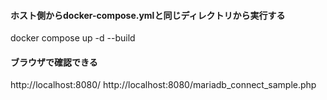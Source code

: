 #### ホスト側からdocker-compose.ymlと同じディレクトリから実行する
docker compose up -d --build

#### ブラウザで確認できる
http://localhost:8080/
http://localhost:8080/mariadb_connect_sample.php
